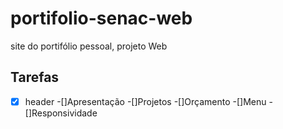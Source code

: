 # portifolio-senac-web
site do portifólio pessoal, projeto Web


## Tarefas
-[x] header
-[]Apresentação
-[]Projetos 
-[]Orçamento
-[]Menu
-[]Responsividade

